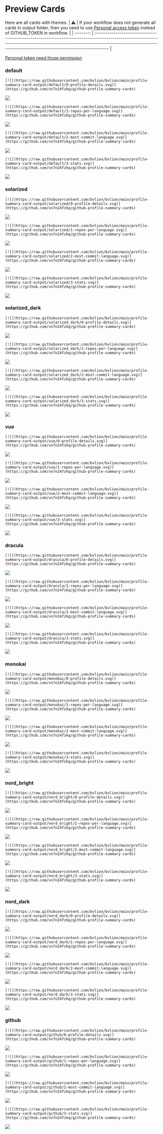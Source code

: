 
# Preview Cards

Here are all cards with themes.
| :warning: | If your workflow does not generate all cards in output folder, then you need to use [Personal access token](https://docs.github.com/en/actions/configuring-and-managing-workflows/creating-and-storing-encrypted-secrets) instead of GITHUB_TOKEN in workflow. |
| :-------: | :------------------------------------------------------------------------------------------------------------------------------------------------------------------------------------------------------------------------------------------------ |

[Personal token need those permission](https://github.com/vn7n24fzkq/github-profile-summary-cards/wiki/Personal-access-token-permissions)


### default


```
[![](https://raw.githubusercontent.com/bvlion/bvlion/main/profile-summary-card-output/default/0-profile-details.svg)](https://github.com/vn7n24fzkq/github-profile-summary-cards)
```
![](https://raw.githubusercontent.com/bvlion/bvlion/main/profile-summary-card-output/default/0-profile-details.svg)


```
[![](https://raw.githubusercontent.com/bvlion/bvlion/main/profile-summary-card-output/default/1-repos-per-language.svg)](https://github.com/vn7n24fzkq/github-profile-summary-cards)
```
![](https://raw.githubusercontent.com/bvlion/bvlion/main/profile-summary-card-output/default/1-repos-per-language.svg)


```
[![](https://raw.githubusercontent.com/bvlion/bvlion/main/profile-summary-card-output/default/2-most-commit-language.svg)](https://github.com/vn7n24fzkq/github-profile-summary-cards)
```
![](https://raw.githubusercontent.com/bvlion/bvlion/main/profile-summary-card-output/default/2-most-commit-language.svg)


```
[![](https://raw.githubusercontent.com/bvlion/bvlion/main/profile-summary-card-output/default/3-stats.svg)](https://github.com/vn7n24fzkq/github-profile-summary-cards)
```
![](https://raw.githubusercontent.com/bvlion/bvlion/main/profile-summary-card-output/default/3-stats.svg)


### solarized


```
[![](https://raw.githubusercontent.com/bvlion/bvlion/main/profile-summary-card-output/solarized/0-profile-details.svg)](https://github.com/vn7n24fzkq/github-profile-summary-cards)
```
![](https://raw.githubusercontent.com/bvlion/bvlion/main/profile-summary-card-output/solarized/0-profile-details.svg)


```
[![](https://raw.githubusercontent.com/bvlion/bvlion/main/profile-summary-card-output/solarized/1-repos-per-language.svg)](https://github.com/vn7n24fzkq/github-profile-summary-cards)
```
![](https://raw.githubusercontent.com/bvlion/bvlion/main/profile-summary-card-output/solarized/1-repos-per-language.svg)


```
[![](https://raw.githubusercontent.com/bvlion/bvlion/main/profile-summary-card-output/solarized/2-most-commit-language.svg)](https://github.com/vn7n24fzkq/github-profile-summary-cards)
```
![](https://raw.githubusercontent.com/bvlion/bvlion/main/profile-summary-card-output/solarized/2-most-commit-language.svg)


```
[![](https://raw.githubusercontent.com/bvlion/bvlion/main/profile-summary-card-output/solarized/3-stats.svg)](https://github.com/vn7n24fzkq/github-profile-summary-cards)
```
![](https://raw.githubusercontent.com/bvlion/bvlion/main/profile-summary-card-output/solarized/3-stats.svg)


### solarized_dark


```
[![](https://raw.githubusercontent.com/bvlion/bvlion/main/profile-summary-card-output/solarized_dark/0-profile-details.svg)](https://github.com/vn7n24fzkq/github-profile-summary-cards)
```
![](https://raw.githubusercontent.com/bvlion/bvlion/main/profile-summary-card-output/solarized_dark/0-profile-details.svg)


```
[![](https://raw.githubusercontent.com/bvlion/bvlion/main/profile-summary-card-output/solarized_dark/1-repos-per-language.svg)](https://github.com/vn7n24fzkq/github-profile-summary-cards)
```
![](https://raw.githubusercontent.com/bvlion/bvlion/main/profile-summary-card-output/solarized_dark/1-repos-per-language.svg)


```
[![](https://raw.githubusercontent.com/bvlion/bvlion/main/profile-summary-card-output/solarized_dark/2-most-commit-language.svg)](https://github.com/vn7n24fzkq/github-profile-summary-cards)
```
![](https://raw.githubusercontent.com/bvlion/bvlion/main/profile-summary-card-output/solarized_dark/2-most-commit-language.svg)


```
[![](https://raw.githubusercontent.com/bvlion/bvlion/main/profile-summary-card-output/solarized_dark/3-stats.svg)](https://github.com/vn7n24fzkq/github-profile-summary-cards)
```
![](https://raw.githubusercontent.com/bvlion/bvlion/main/profile-summary-card-output/solarized_dark/3-stats.svg)


### vue


```
[![](https://raw.githubusercontent.com/bvlion/bvlion/main/profile-summary-card-output/vue/0-profile-details.svg)](https://github.com/vn7n24fzkq/github-profile-summary-cards)
```
![](https://raw.githubusercontent.com/bvlion/bvlion/main/profile-summary-card-output/vue/0-profile-details.svg)


```
[![](https://raw.githubusercontent.com/bvlion/bvlion/main/profile-summary-card-output/vue/1-repos-per-language.svg)](https://github.com/vn7n24fzkq/github-profile-summary-cards)
```
![](https://raw.githubusercontent.com/bvlion/bvlion/main/profile-summary-card-output/vue/1-repos-per-language.svg)


```
[![](https://raw.githubusercontent.com/bvlion/bvlion/main/profile-summary-card-output/vue/2-most-commit-language.svg)](https://github.com/vn7n24fzkq/github-profile-summary-cards)
```
![](https://raw.githubusercontent.com/bvlion/bvlion/main/profile-summary-card-output/vue/2-most-commit-language.svg)


```
[![](https://raw.githubusercontent.com/bvlion/bvlion/main/profile-summary-card-output/vue/3-stats.svg)](https://github.com/vn7n24fzkq/github-profile-summary-cards)
```
![](https://raw.githubusercontent.com/bvlion/bvlion/main/profile-summary-card-output/vue/3-stats.svg)


### dracula


```
[![](https://raw.githubusercontent.com/bvlion/bvlion/main/profile-summary-card-output/dracula/0-profile-details.svg)](https://github.com/vn7n24fzkq/github-profile-summary-cards)
```
![](https://raw.githubusercontent.com/bvlion/bvlion/main/profile-summary-card-output/dracula/0-profile-details.svg)


```
[![](https://raw.githubusercontent.com/bvlion/bvlion/main/profile-summary-card-output/dracula/1-repos-per-language.svg)](https://github.com/vn7n24fzkq/github-profile-summary-cards)
```
![](https://raw.githubusercontent.com/bvlion/bvlion/main/profile-summary-card-output/dracula/1-repos-per-language.svg)


```
[![](https://raw.githubusercontent.com/bvlion/bvlion/main/profile-summary-card-output/dracula/2-most-commit-language.svg)](https://github.com/vn7n24fzkq/github-profile-summary-cards)
```
![](https://raw.githubusercontent.com/bvlion/bvlion/main/profile-summary-card-output/dracula/2-most-commit-language.svg)


```
[![](https://raw.githubusercontent.com/bvlion/bvlion/main/profile-summary-card-output/dracula/3-stats.svg)](https://github.com/vn7n24fzkq/github-profile-summary-cards)
```
![](https://raw.githubusercontent.com/bvlion/bvlion/main/profile-summary-card-output/dracula/3-stats.svg)


### monokai


```
[![](https://raw.githubusercontent.com/bvlion/bvlion/main/profile-summary-card-output/monokai/0-profile-details.svg)](https://github.com/vn7n24fzkq/github-profile-summary-cards)
```
![](https://raw.githubusercontent.com/bvlion/bvlion/main/profile-summary-card-output/monokai/0-profile-details.svg)


```
[![](https://raw.githubusercontent.com/bvlion/bvlion/main/profile-summary-card-output/monokai/1-repos-per-language.svg)](https://github.com/vn7n24fzkq/github-profile-summary-cards)
```
![](https://raw.githubusercontent.com/bvlion/bvlion/main/profile-summary-card-output/monokai/1-repos-per-language.svg)


```
[![](https://raw.githubusercontent.com/bvlion/bvlion/main/profile-summary-card-output/monokai/2-most-commit-language.svg)](https://github.com/vn7n24fzkq/github-profile-summary-cards)
```
![](https://raw.githubusercontent.com/bvlion/bvlion/main/profile-summary-card-output/monokai/2-most-commit-language.svg)


```
[![](https://raw.githubusercontent.com/bvlion/bvlion/main/profile-summary-card-output/monokai/3-stats.svg)](https://github.com/vn7n24fzkq/github-profile-summary-cards)
```
![](https://raw.githubusercontent.com/bvlion/bvlion/main/profile-summary-card-output/monokai/3-stats.svg)


### nord_bright


```
[![](https://raw.githubusercontent.com/bvlion/bvlion/main/profile-summary-card-output/nord_bright/0-profile-details.svg)](https://github.com/vn7n24fzkq/github-profile-summary-cards)
```
![](https://raw.githubusercontent.com/bvlion/bvlion/main/profile-summary-card-output/nord_bright/0-profile-details.svg)


```
[![](https://raw.githubusercontent.com/bvlion/bvlion/main/profile-summary-card-output/nord_bright/1-repos-per-language.svg)](https://github.com/vn7n24fzkq/github-profile-summary-cards)
```
![](https://raw.githubusercontent.com/bvlion/bvlion/main/profile-summary-card-output/nord_bright/1-repos-per-language.svg)


```
[![](https://raw.githubusercontent.com/bvlion/bvlion/main/profile-summary-card-output/nord_bright/2-most-commit-language.svg)](https://github.com/vn7n24fzkq/github-profile-summary-cards)
```
![](https://raw.githubusercontent.com/bvlion/bvlion/main/profile-summary-card-output/nord_bright/2-most-commit-language.svg)


```
[![](https://raw.githubusercontent.com/bvlion/bvlion/main/profile-summary-card-output/nord_bright/3-stats.svg)](https://github.com/vn7n24fzkq/github-profile-summary-cards)
```
![](https://raw.githubusercontent.com/bvlion/bvlion/main/profile-summary-card-output/nord_bright/3-stats.svg)


### nord_dark


```
[![](https://raw.githubusercontent.com/bvlion/bvlion/main/profile-summary-card-output/nord_dark/0-profile-details.svg)](https://github.com/vn7n24fzkq/github-profile-summary-cards)
```
![](https://raw.githubusercontent.com/bvlion/bvlion/main/profile-summary-card-output/nord_dark/0-profile-details.svg)


```
[![](https://raw.githubusercontent.com/bvlion/bvlion/main/profile-summary-card-output/nord_dark/1-repos-per-language.svg)](https://github.com/vn7n24fzkq/github-profile-summary-cards)
```
![](https://raw.githubusercontent.com/bvlion/bvlion/main/profile-summary-card-output/nord_dark/1-repos-per-language.svg)


```
[![](https://raw.githubusercontent.com/bvlion/bvlion/main/profile-summary-card-output/nord_dark/2-most-commit-language.svg)](https://github.com/vn7n24fzkq/github-profile-summary-cards)
```
![](https://raw.githubusercontent.com/bvlion/bvlion/main/profile-summary-card-output/nord_dark/2-most-commit-language.svg)


```
[![](https://raw.githubusercontent.com/bvlion/bvlion/main/profile-summary-card-output/nord_dark/3-stats.svg)](https://github.com/vn7n24fzkq/github-profile-summary-cards)
```
![](https://raw.githubusercontent.com/bvlion/bvlion/main/profile-summary-card-output/nord_dark/3-stats.svg)


### github


```
[![](https://raw.githubusercontent.com/bvlion/bvlion/main/profile-summary-card-output/github/0-profile-details.svg)](https://github.com/vn7n24fzkq/github-profile-summary-cards)
```
![](https://raw.githubusercontent.com/bvlion/bvlion/main/profile-summary-card-output/github/0-profile-details.svg)


```
[![](https://raw.githubusercontent.com/bvlion/bvlion/main/profile-summary-card-output/github/1-repos-per-language.svg)](https://github.com/vn7n24fzkq/github-profile-summary-cards)
```
![](https://raw.githubusercontent.com/bvlion/bvlion/main/profile-summary-card-output/github/1-repos-per-language.svg)


```
[![](https://raw.githubusercontent.com/bvlion/bvlion/main/profile-summary-card-output/github/2-most-commit-language.svg)](https://github.com/vn7n24fzkq/github-profile-summary-cards)
```
![](https://raw.githubusercontent.com/bvlion/bvlion/main/profile-summary-card-output/github/2-most-commit-language.svg)


```
[![](https://raw.githubusercontent.com/bvlion/bvlion/main/profile-summary-card-output/github/3-stats.svg)](https://github.com/vn7n24fzkq/github-profile-summary-cards)
```
![](https://raw.githubusercontent.com/bvlion/bvlion/main/profile-summary-card-output/github/3-stats.svg)

